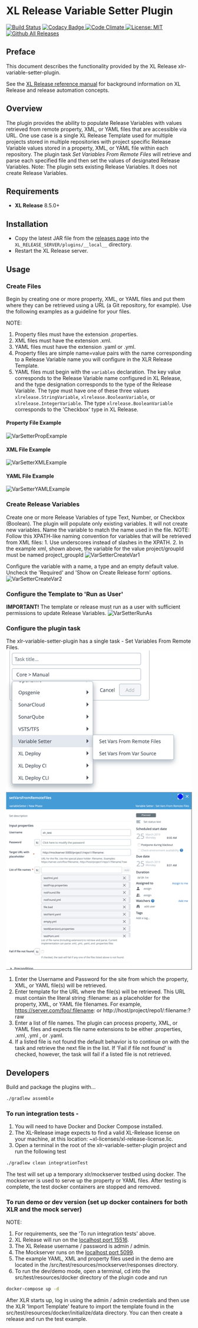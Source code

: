 # XL Release Variable Setter Plugin

[![Build Status][xlr-variable-setter-plugin-travis-image]][xlr-variable-setter-plugin-travis-url]
[![Codacy Badge][xlr-variable-setter-plugin-codacy-image] ][xlr-variable-setter-plugin-codacy-url]
[![Code Climate][xlr-variable-setter-plugin-code-climate-image] ][xlr-variable-setter-plugin-code-climate-url]
[![License: MIT][xlr-variable-setter-plugin-license-image]][xlr-variable-setter-plugin-license-url]
[![Github All Releases][xlr-variable-setter-plugin-downloads-image]]()

## Preface

This document describes the functionality provided by the XL Release xlr-variable-setter-plugin. 
 
See the [XL Release reference manual](https://docs.xebialabs.com/xl-release) for background information on XL Release and release automation concepts.  

## Overview

The plugin provides the ability to populate Release Variables with values retrieved from remote property, XML, or YAML files that are accessible via URL. One use case is a single XL Release Template used for multiple projects stored in multiple repositories with project specific Release Variable values stored in a property, XML, or YAML file within each repository. The plugin task _Set Variables From Remote Files_ will retrieve and parse each specified file and then set the values of designated Release Variables. 
Note: The plugin sets existing Release Variables. It does not create Release Variables. 

## Requirements

*  **XL Release**   8.5.0+

## Installation

*   Copy the latest JAR file from the [releases page](https://github.com/xebialabs-community/xlr-variable-setter-plugin/releases) into the `XL_RELEASE_SERVER/plugins/__local__` directory.
*   Restart the XL Release server.

## Usage

### Create Files

Begin by creating one or more property, XML, or YAML files and put them where they can be retrieved using a URL (a Git repository, for example). Use the following examples as a guideline for your files. 

NOTE:
1.  Property files must have the extension .properties.
2.  XML files must have the extension .xml.
3.  YAML files must have the extension .yaml or .yml.
4.  Property files are simple name=value pairs with the name corresponding to a Release Variable name you will configure in the XLR Release Template.
5.  YAML files must begin with the `variables` declaration. The key value corresponds to the Release Variable name configured in XL Release, and the type designation corresponds to the type of the Release Variable. The type must have one of these three values `xlrelease.StringVariable`, `xlrelease.BooleanVariable`, or `xlrelease.IntegerVariable`. The type `xlrelease.BooleanVariable` corresponds to the 'Checkbox' type in XL Release.

#### Property File Example
![VarSetterPropExample](images/exampleProp.png)
#### XML File Example
![VarSetterXMLExample](images/exampleXML.png)
#### YAML File Example
![VarSetterYAMLExample](images/exampleYAML.png)



### Create Release Variables
Create one or more Release Variables of type Text, Number, or Checkbox (Boolean). The plugin will populate only existing variables. It will not create new variables. Name the variable to match the name used in the file.
NOTE: Follow this XPATH-like naming convention for variables that will be retrieved from XML files:
    1. Use underscores instead of slashes in the XPATH.
    2. In the example xml, shown above, the variable for the value project/groupId must be named project_groupId
![VarSetterCreateVar1](images/createVar1.png)

Configure the variable with a name, a type and an empty default value. Uncheck the 'Required' and 'Show on Create Release form' options.
![VarSetterCreateVar2](images/createVar2.png)

### Configure the Template to 'Run as User'
**IMPORTANT!** The template or release must run as a user with sufficient permissions to update Release Variables.
![VarSetterRunAs](images/runAsScreen.png)

### Configure the plugin task
The xlr-variable-setter-plugin has a single task - Set Variables From Remote Files.
![VarSetterAdd](images/addTask.png)
![VarSetterConfigure](images/configureTask.png)

1.  Enter the Username and Password for the site from which the property, XML, or YAML file(s) will be retrieved.
2.  Enter template for the URL where the file(s) will be retrieved. This URL must contain the literal string :filename: as a placeholder for the property, XML, or YAML file filenames.  For example, https://server.com/foo/:filename:  or http://host/project/repo1/:filename:?raw
3.  Enter a list of file names. The plugin can process property, XML, or YAML files and expects file name extensions to be either .properties, .xml, .yml , or .yaml.
4.  If a listed file is not found the default behavior is to continue on with the task and retrieve the next file in the list. If 'Fail if file not found' is checked, however, the task will fail if a listed file is not retrieved. 

## Developers 

Build and package the plugins with...

```bash
./gradlew assemble
```

### To run integration tests - 
1.  You will need to have Docker  and Docker Compose installed.
2.  The XL-Release image expects to find a valid XL-Release license on your machine, at this location: ~xl-licenses/xl-release-license.lic.
3.  Open a terminal in the root of the xlr-variable-setter-plugin project and run the following test 

```bash
./gradlew clean integrationTest
```
    
The test will set up a temporary xlr/mockserver testbed using docker. The mockserver is used to serve up the property or YAML files. After testing is complete, the test docker containers are stopped and removed. 

### To run demo or dev version (set up docker containers for both XLR and the mock server)
    
NOTE:
1.  For requirements, see the 'To run integration tests' above.
2.  XL Release will run on the [localhost port 15516](http://localhost:15516/).
3.  The XL Release username / password is admin / admin.
4.  The Mockserver runs on the [localhost port 5099](http://localhost:5099/).
5.  The example YAML, XML and property files used in the demo are located in the <xlr-varible-setter-plugin code base>/src/test/resources/mockserver/responses directory.
6.  To run the dev/demo mode, open a terminal, cd into the src/test/resources/docker directory of the plugin code and run

```bash
docker-compose up -d
```
After XLR starts up, log in using the admin / admin credentials and then use the XLR 'Import Template' feature to import the template found in the src/test/resources/docker/initialize/data directory. You can then create a release and run the test example.

[xlr-variable-setter-plugin-travis-image]: https://travis-ci.org/xebialabs-community/xlr-variable-setter-plugin.svg?branch=master
[xlr-variable-setter-plugin-travis-url]: https://travis-ci.org/xebialabs-community/xlr-variable-setter-plugin

[xlr-variable-setter-plugin-codacy-image]: https://api.codacy.com/project/badge/Grade/88dec34743b84dac8f9aaaa665a99207
[xlr-variable-setter-plugin-codacy-url]: https://www.codacy.com/app/ladamato/xlr-variable-setter-plugin

[xlr-variable-setter-plugin-code-climate-image]: https://codeclimate.com/github/xebialabs-community/xlr-variable-setter-plugin/badges/gpa.svg
[xlr-variable-setter-plugin-code-climate-url]: https://codeclimate.com/github/xebialabs-community/xlr-variable-setter-plugin

[xlr-variable-setter-plugin-license-image]: https://img.shields.io/badge/License-MIT-yellow.svg
[xlr-variable-setter-plugin-license-url]: https://opensource.org/licenses/MIT
[xlr-variable-setter-plugin-downloads-image]: https://img.shields.io/github/downloads/xebialabs-community/xlr-variable-setter-plugin/total.svg
